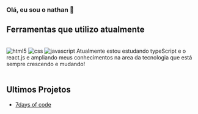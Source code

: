 ### Olá, eu sou o nathan 👋

## Ferramentas que utilizo atualmente
<div style= "display: inline-block"><br>
    <img aling="center" alt="html5" src="https://img.shields.io/badge/HTML5-E34F26?style=for-the-badge&logo=html5&logoColor=white" />
    <img aling="center" alt="css" src="https://img.shields.io/badge/CSS3-1572B6?style=for-the-badge&logo=css3&logoColor=white" />
    <img aling="center" alt="javascript" src="https://img.shields.io/badge/JavaScript-F7DF1E?style=for-the-badge&logo=javascript&logoColor=black" />
</div>
Atualmente estou estudando typeScript e o react.js e ampliando meus conhecimentos na area da tecnologia que está sempre crescendo e mudando!<br>
<br>

## Ultimos Projetos

- [7days of code](https://7daysofcodenathanlds.vercel.app/)
